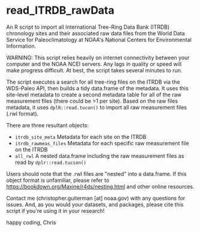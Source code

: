 # read_ITRDB_rawData
An R script to import all International Tree-Ring Data Bank (ITRDB) chronology sites and their associated raw data files from the World Data Service for Paleoclimatology at NOAA's National Centers for Environmental Information.

WARNING: This script relies heavily on internet connectivity between your computer and the NOAA NCEI servers. Any lags in quality or speed will make progress difficult. At best, the script takes several minutes to run.

The script executes a search for all tree-ring files on the ITRDB via the WDS-Paleo API, then builds a tidy data.frame of the metadata. It uses this site-level metadata to create a second metadata table for all of the raw measurement files (there could be >1 per site). Based on the raw files metadata, it uses `dplR::read.tucon()` to import all raw measurement files (.rwl format).

There are three resultant objects:
 * `itrdb_site_meta` Metadata for each site on the ITRDB
 * `itrdb_rawmeas_files` Metadata for each specific raw measurement file on the ITRDB
 * `all_rwl` A nested data.frame including the raw measurement files as read by `dplr::read.tucson()`
 
Users should note that the .rwl files are "nested" into a data.frame. If this object format is unfamiliar, please refer to https://bookdown.org/Maxine/r4ds/nesting.html and other online resources.

Contact me (christopher.guiterman [at] noaa.gov) with any questions for issues.
And, as you would your datasets, and packages, please cite this script if you're using it in your research! 

happy coding,
Chris


